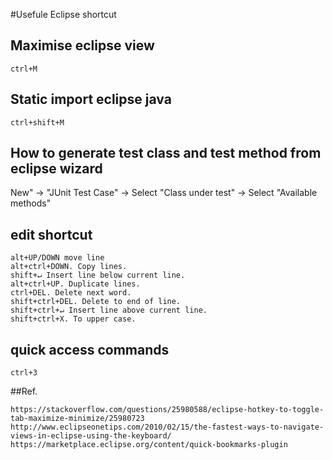 #Usefule Eclipse shortcut
## Maximise eclipse view
```
ctrl+M
```
## 
## Static import eclipse java
```
ctrl+shift+M
```
##

## How to generate test class and test method from eclipse wizard

New" -> "JUnit Test Case" -> Select "Class under test" -> Select "Available methods"

## edit shortcut
```
alt+UP/DOWN move line
alt+ctrl+DOWN. Copy lines.
shift+↵ Insert line below current line.
alt+ctrl+UP. Duplicate lines.
ctrl+DEL. Delete next word.
shift+ctrl+DEL. Delete to end of line.
shift+ctrl+↵ Insert line above current line.
shift+ctrl+X. To upper case.
```
## quick access commands
```
ctrl+3
```
##Ref.
```
https://stackoverflow.com/questions/25980588/eclipse-hotkey-to-toggle-tab-maximize-minimize/25980723 
http://www.eclipseonetips.com/2010/02/15/the-fastest-ways-to-navigate-views-in-eclipse-using-the-keyboard/
https://marketplace.eclipse.org/content/quick-bookmarks-plugin
```

